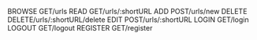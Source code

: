 BROWSE     GET/urls
READ       GET/urls/:shortURL
ADD        POST/urls/new
DELETE     DELETE/urls/:shortURL/delete
EDIT       POST/urls/:shortURL
LOGIN      GET/login
LOGOUT     GET/logout
REGISTER   GET/register
